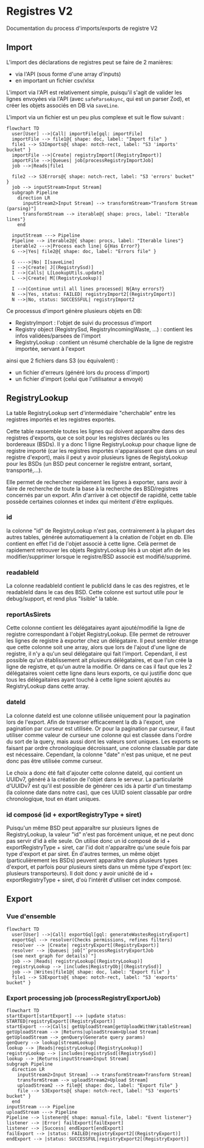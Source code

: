 # Registres V2

Documentation du process d'imports/exports de registre V2

## Import

L'import des déclarations de registres peut se faire de 2 manières:

- via l'API (sous forme d'une array d'inputs)
- en important un fichier csv/xlsx

L'import via l'API est relativement simple, puisqu'il s'agit de valider les lignes envoyées via l'API (avec `safeParseAsync`, qui est un parser Zod), et créer les objets associés en DB via `saveLine`.

L'import via un fichier est un peu plus complexe et suit le flow suivant :

```mermaid
flowchart TD
  user[User] -->|Call| importFile[gql: importFile]
  importFile --> file1@{ shape: doc, label: "Import file" }
  file1 --> S3Imports@{ shape: notch-rect, label: "S3 'imports' bucket" }
  importFile -->|Create| registryImport[(RegistryImport)]
  importFile -->|Queues| job[processRegistryImportJob]
  job -->|Reads|file1

  file2 --> S3Errors@{ shape: notch-rect, label: "S3 'errors' bucket" }
  job --> inputStream>Input Stream]
  subgraph Pipeline
    direction LR
      inputStream2>Input Stream] --> transformStream>"Transform Stream (parsing)"]
      transformStream --> iterable@{ shape: procs, label: "Iterable lines"}
    end

  inputStream ---> Pipeline
  Pipeline --> iterable2@{ shape: procs, label: "Iterable lines"}
  iterable2 --->|Process each line| G{Has Error?}
  G -->|Yes| file2@{ shape: doc, label: "Errors file" }

  G ---->|No| I[saveLine]
  I -->|Create| J[(RegistrySsd)]
  I -->|Calls| L[LookupUtils.update]
  L -->|Create| M[(RegistryLookup)]

  I -->|Continue until all lines processed| N{Any errors?}
  N -->|Yes, status: FAILED| registryImport2[(RegistryImport)]
  N -->|No, status: SUCCESSFUL| registryImport2
```

Ce processus d'import génère plusieurs objets en DB:

- RegistryImport : l'objet de suivi du processus d'import
- Registry object (RegistrySsd, RegistryIncomingWaste, ...) : contient les infos validées/parsées de l'import
- RegistryLookup : contient un résumé cherchable de la ligne de registre importée, servant à l'export

ainsi que 2 fichiers dans S3 (ou équivalent) :

- un fichier d'erreurs (généré lors du process d'import)
- un fichier d'import (celui que l'utilisateur a envoyé)

## RegistryLookup

La table RegistryLookup sert d'intermédiaire "cherchable" entre les registres importés et les registres exportés.

Cette table rassemble toutes les lignes qui doivent apparaître dans des registres d'exports, que ce soit pour les registres déclarés ou les bordereaux (BSDs). Il y a donc 1 ligne RegistryLookup pour chaque ligne de registre importé (car les registres importés n'apparaissent que dans un seul registre d'export), mais il peut y avoir plusieurs lignes de RegistyLookup pour les BSDs (un BSD peut concerner le registre entrant, sortant, transporté,...).

Elle permet de rechercher repidement les lignes à exporter, sans avoir à faire de recherche de toute la base à la recherche des BSD/registres concernés par un export. Afin d'arriver à cet objectif de rapidité, cette table possède certaines colonnes et index qui méritent d'être expliqués.

### id

la colonne "id" de RegistryLookup n'est pas, contrairement à la plupart des autres tables, générée automatiquement à la création de l'objet en db. Elle contient en effet l'id de l'objet associé à cette ligne. Celà permet de rapidement retrouver les objets RegistryLookup liés à un objet afin de les modifier/supprimer lorsque le registre/BSD associé est modifié/supprimé.

### readableId

La colonne readableId contient le publicId dans le cas des registres, et le readableId dans le cas des BSD. Cette colonne est surtout utile pour le debug/support, et rend plus "lisible" la table.

### reportAsSirets

Cette colonne contient les délégataires ayant ajouté/modifié la ligne de registre correspondant à l'objet RegistryLookup. Elle permet de retrouver les lignes de registre à exporter chez un délégataire. Il peut sembler étrange que cette colonne soit une array, alors que lors de l'ajout d'une ligne de registre, il n'y a qu'un seul délégataire qui fait l'import. Cependant, il est possible qu'un établissement ait plusieurs délégataires, et que l'un crée la ligne de registre, et qu'un autre la modifie. Or dans ce cas il faut que les 2 délégataires voient cette ligne dans leurs exports, ce qui justifie donc que tous les délégaitaires ayant touché à cette ligne soient ajoutés au RegistryLookup dans cette array.

### dateId

La colonne dateId est une colonne utilisée uniquement pour la pagination lors de l'export. Afin de traverser efficacement la db à l'export, une pagination par curseur est utilisée. Or pour la pagination par curseur, il faut utiliser comme valeur de curseur une colonne qui est classée dans l'ordre du sort de la query, mais aussi dont les valeurs sont uniques. Les exports se faisant par ordre chronologique décroissant, une colonne classable par date est nécessaire. Cependant, la colonne "date" n'est pas unique, et ne peut donc pas être utilisée comme curseur.

Le choix a donc été fait d'ajouter cette colonne dateId, qui contient un UUIDv7, généré à la création de l'objet dans le serveur. La particularité d'UUIDv7 est qu'il est possible de générer ces ids à partir d'un timestamp (la colonne date dans notre cas), que ces UUID soient classable par ordre chronologique, tout en étant uniques.

### id composé (id + exportRegistryType + siret)

Puisqu'un même BSD peut apparaître sur plusieurs lignes de RegistryLookup, la valeur "id" n'est pas forcément unique, et ne peut donc pas servir d'id à elle seule. On utilise donc un id composé de id + exportRegistryType + siret, car l'id doit n'apparaître qu'une seule fois par type d'export et par siret. En d'autres termes, un même objet (particulièrement les BSDs) peuvent apparaître dans plusieurs types d'export, et parfois pour plusieurs sirets dans un même type d'export (ex: plusieurs transporteurs). Il doit donc y avoir unicité de id + exportRegistryType + siret, d'où l'intérêt d'utiliser cet index composé.

## Export

### Vue d'ensemble

```mermaid
flowchart TD
  user[User] -->|Call| exportGql[gql: generateWastesRegistryExport]
  exportGql --> resolver(Checks permissions, refines filters)
  resolver --> |Create| registryExport[(RegistryExport)]
  resolver --> |Queues| job["`processRegistryExportJob
  (see next graph for details)`"]
  job --> |Reads| registryLookup[(RegistryLookup)]
  registryLookup --> |includes|RegistryObj[(RegistrySsd)]
  job --> |Writes|file1@{ shape: doc, label: "Export file" }
  file1 --> S3Exports@{ shape: notch-rect, label: "S3 'exports' bucket" }
```

### Export processing job (processRegistryExportJob)

```mermaid
flowchart TD
startExport[startExport] --> |update status: STARTED|registryExport[(RegistryExport)]
startExport --->|Calls| getUploadStream[getUploadWithWritableStream]
getUploadStream --> |Returns|uploadStream>Upload Stream]
getUploadStream --> genQuery(Generate query params)
genQuery --> lookup[streamLookup]
lookup --> |Reads|registryLookup[(RegistryLookup)]
registryLookup --> |includes|registrySsd[(RegistrySsd)]
lookup --> |Returns|inputStream>Input Stream]
subgraph Pipeline
  direction LR
    inputStream2>Input Stream] --> transformStream>Transform Stream]
    transformStream --> uploadStream2>Upload Stream]
    uploadStream2 --> file@{ shape: doc, label: "Export file" }
    file --> S3Exports@{ shape: notch-rect, label: "S3 'exports' bucket" }
  end
inputStream ---> Pipeline
uploadStream ---> Pipeline
Pipeline --> listener@{ shape: manual-file, label: "Event listener"}
listener --> |Error| failExport[failExport]
listener --> |Success| endExport[endExport]
failExport --> |status: FAILED|registryExport2[(RegistryExport)]
endExport --> |status: SUCCESSFUL|registryExport2[(RegistryExport)]

```
